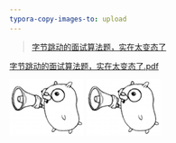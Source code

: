 ```yaml
---
typora-copy-images-to: upload
---
```




> [字节跳动的面试算法题，实在太变态了](https://mp.weixin.qq.com/s/IXV7IXN4p_DQvFcoGbNf1A)


[字节跳动的面试算法题，实在太变态了.pdf](/assets/pdfs/字节跳动的面试算法题-实在太变态了.pdf)

![bbb](./aaa.png)
![222](./22.png)

